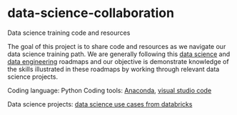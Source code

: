 # data-science-collaboration
Data science training code and resources

The goal of this project is to share code and resources as we navigate our data science training path. 
We are generally following this [data science](https://github.com/boringPpl/data-science-roadmap) and [data engineering](https://github.com/boringPpl/data-engineer-roadmap) roadmaps and our objective is demonstrate knowledge of the skills illustrated in these roadmaps by working through relevant data science projects. 

Coding language: Python 
Coding tools: [Anaconda](https://www.anaconda.com/products/individual), [visual studio code](https://code.visualstudio.com)

Data science projects: [data science use cases from databricks](https://databricks.com/p/ebook/the-big-book-of-data-science-use-cases)
